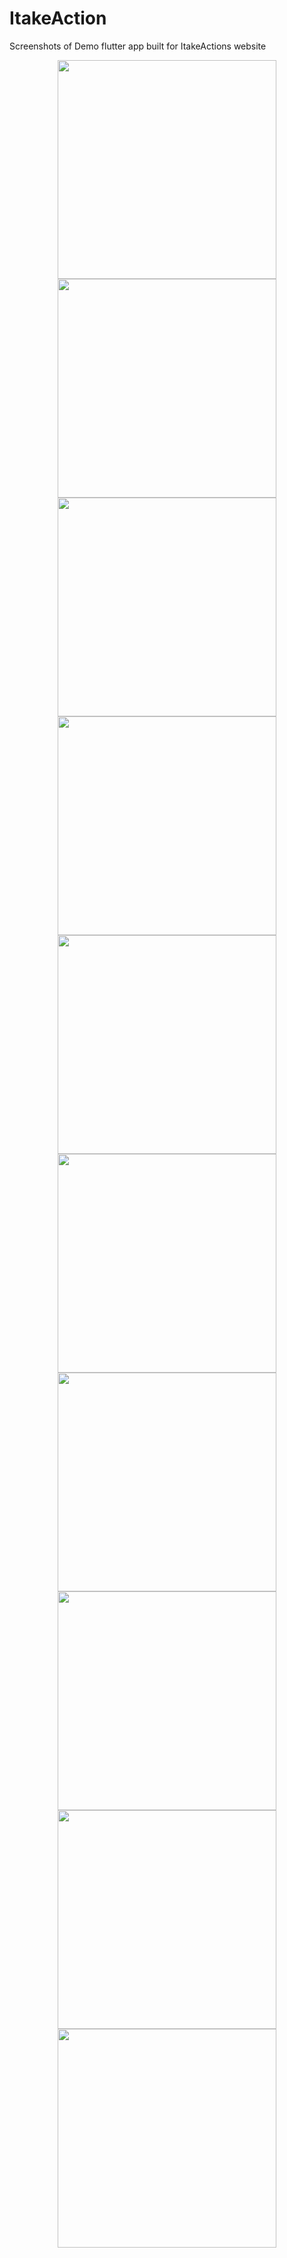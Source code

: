 # ItakeAction
Screenshots of Demo flutter app built for ItakeActions website

<p align="center">
    <img src="https://user-images.githubusercontent.com/68360550/151684898-0cd2d5ec-ca3c-4af0-ba55-3d7ecbd1fb5f.jpeg" width="350" >

  <img src="https://user-images.githubusercontent.com/68360550/151684885-c9be5b26-3b10-4e38-830b-589e59002888.jpeg" width="350">
   <img src="https://user-images.githubusercontent.com/68360550/151684932-f774f16f-9e79-4076-a2fc-0e58928f601d.jpeg" width="350">
     <img src="https://user-images.githubusercontent.com/68360550/151684950-b4847a5d-fca9-4d80-a9b3-3a440e53cf5d.jpeg" width="350">
   <img src="https://user-images.githubusercontent.com/68360550/151684962-9dfb494b-b2ee-4c6c-acad-0eced69d5838.jpeg" width="350">
   <img src="https://user-images.githubusercontent.com/68360550/151684976-c21a3f87-26be-49a1-a68e-75939d949dcc.jpeg" width="350">
   <img src="https://user-images.githubusercontent.com/68360550/151684991-ebf64212-e3a9-4f23-9500-48e968a48747.jpeg" width="350">
   <img src="https://user-images.githubusercontent.com/68360550/151685011-d68f64ed-d6e5-4401-be95-68a50fe9fa1d.jpeg" width="350">
   <img src="https://user-images.githubusercontent.com/68360550/151685024-26050dd9-5bf7-4625-bea6-fc2d12bb5193.jpeg" width="350">
   <img src="https://user-images.githubusercontent.com/68360550/151685033-a1f69d73-f38e-4306-8774-510e1dae116a.jpeg" width="350">

</p> 


